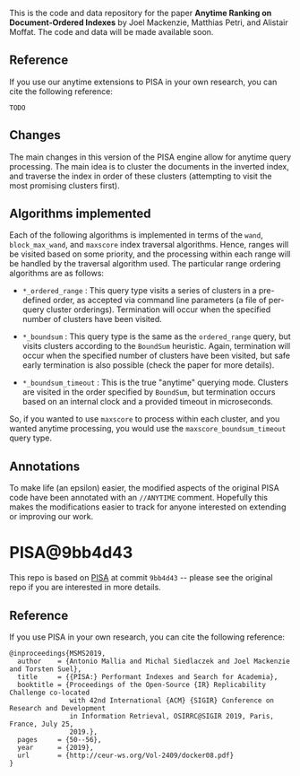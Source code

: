 This is the code and data repository for the paper **Anytime Ranking on Document-Ordered Indexes** by Joel Mackenzie, Matthias Petri, and Alistair Moffat. The code and data will be made available soon.

## Reference
If you use our anytime extensions to PISA in your own research, you can cite the following reference:
```
TODO
```

## Changes
The main changes in this version of the PISA engine allow for anytime query processing. The main
idea is to cluster the documents in the inverted index, and traverse the index in order of these
clusters (attempting to visit the most promising clusters first). 

## Algorithms implemented
Each of the following algorithms is implemented in terms of the `wand`, `block_max_wand`, and
`maxscore` index traversal algorithms. Hence, ranges will be visited based on some priority, and
the processing within each range will be handled by the traversal algorithm used.
The particular range ordering algorithms are as follows:

- `*_ordered_range` : This query type visits a series of clusters in a pre-defined order, as
accepted via command line parameters (a file of per-query cluster orderings). Termination will
occur when the specified number of clusters have been visited.

- `*_boundsum` : This query type is the same as the `ordered_range` query, but visits clusters
according to the `BoundSum` heuristic. Again, termination will occur when the specified number
of clusters have been visited, but safe early termination is also possible (check the paper for
more details).

- `*_boundsum_timeout` : This is the true "anytime" querying mode. Clusters are visited in the
order specified by `BoundSum`, but termination occurs based on an internal clock and a provided
timeout in microseconds.

So, if you wanted to use `maxscore` to process within each cluster, and you wanted anytime processing, 
you would use the `maxscore_boundsum_timeout` query type.

## Annotations
To make life (an epsilon) easier, the modified aspects of the original PISA code have been annotated
with an `//ANYTIME` comment. Hopefully this makes the modifications easier to track for anyone
interested on extending or improving our work.


# PISA@9bb4d43

This repo is based on [PISA](https://github.com/pisa-engine/pisa/) at commit `9bb4d43` -- please see the original
repo if you are interested in more details.


## Reference

If you use PISA in your own research, you can cite the following reference:
```
@inproceedings{MSMS2019,
  author    = {Antonio Mallia and Michal Siedlaczek and Joel Mackenzie and Torsten Suel},
  title     = {{PISA:} Performant Indexes and Search for Academia},
  booktitle = {Proceedings of the Open-Source {IR} Replicability Challenge co-located
               with 42nd International {ACM} {SIGIR} Conference on Research and Development
               in Information Retrieval, OSIRRC@SIGIR 2019, Paris, France, July 25,
               2019.},
  pages     = {50--56},
  year      = {2019},
  url       = {http://ceur-ws.org/Vol-2409/docker08.pdf}
}
```
